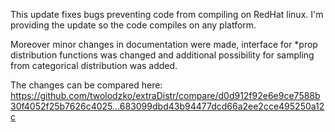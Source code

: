 
This update fixes bugs preventing code from compiling on RedHat linux. I'm providing the update so the code compiles on any platform.

Moreover minor changes in documentation were made, interface for *prop distribution functions was changed and additional possibility for sampling from categorical distribution was added.

The changes can be compared here: https://github.com/twolodzko/extraDistr/compare/d0d912f92e6e9ce7588b30f4052f25b7626c4025...683099dbd43b94477dcd66a2ee2cce495250a12c